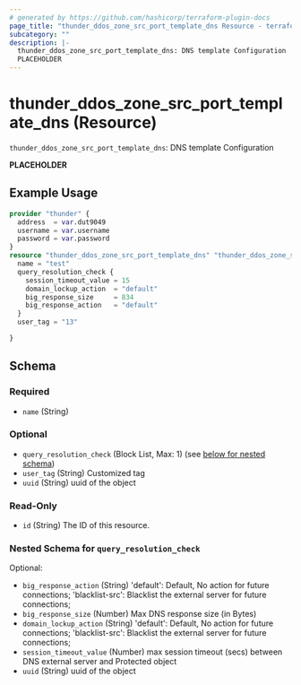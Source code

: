 ```yaml
---
# generated by https://github.com/hashicorp/terraform-plugin-docs
page_title: "thunder_ddos_zone_src_port_template_dns Resource - terraform-provider-thunder"
subcategory: ""
description: |-
  thunder_ddos_zone_src_port_template_dns: DNS template Configuration
  PLACEHOLDER
---
```


# thunder_ddos_zone_src_port_template_dns (Resource)

`thunder_ddos_zone_src_port_template_dns`: DNS template Configuration

__PLACEHOLDER__

## Example Usage

```terraform
provider "thunder" {
  address  = var.dut9049
  username = var.username
  password = var.password
}
resource "thunder_ddos_zone_src_port_template_dns" "thunder_ddos_zone_src_port_template_dns" {
  name = "test"
  query_resolution_check {
    session_timeout_value = 15
    domain_lockup_action  = "default"
    big_response_size     = 834
    big_response_action   = "default"
  }
  user_tag = "13"

}
```

<!-- schema generated by tfplugindocs -->
## Schema

### Required

- `name` (String)

### Optional

- `query_resolution_check` (Block List, Max: 1) (see [below for nested schema](#nestedblock--query_resolution_check))
- `user_tag` (String) Customized tag
- `uuid` (String) uuid of the object

### Read-Only

- `id` (String) The ID of this resource.

<a id="nestedblock--query_resolution_check"></a>
### Nested Schema for `query_resolution_check`

Optional:

- `big_response_action` (String) 'default': Default, No action for future connections; 'blacklist-src': Blacklist the external server for future connections;
- `big_response_size` (Number) Max DNS response size (in Bytes)
- `domain_lockup_action` (String) 'default': Default, No action for future connections; 'blacklist-src': Blacklist the external server for future connections;
- `session_timeout_value` (Number) max session timeout (secs) between DNS external server and Protected object
- `uuid` (String) uuid of the object


